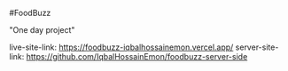 #FoodBuzz

"One day project"

live-site-link: https://foodbuzz-iqbalhossainemon.vercel.app/
server-site-link: https://github.com/IqbalHossainEmon/foodbuzz-server-side
